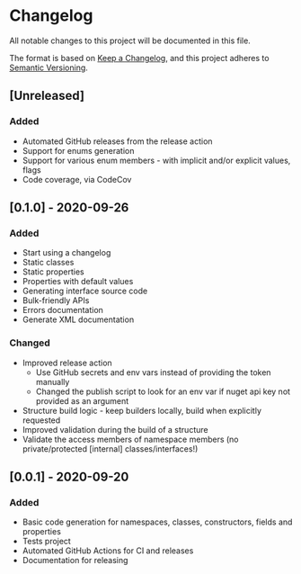 # Changelog

All notable changes to this project will be documented in this file.

The format is based on [Keep a Changelog](https://keepachangelog.com/en/1.0.0/),
and this project adheres to [Semantic Versioning](https://semver.org/spec/v2.0.0.html).

## [Unreleased]

### Added

- Automated GitHub releases from the release action
- Support for enums generation
- Support for various enum members - with implicit and/or explicit values, flags
- Code coverage, via CodeCov

## [0.1.0] - 2020-09-26

### Added

- Start using a changelog
- Static classes
- Static properties
- Properties with default values
- Generating interface source code
- Bulk-friendly APIs
- Errors documentation
- Generate XML documentation

### Changed

- Improved release action
   - Use GitHub secrets and env vars instead of providing the token manually
   - Changed the publish script to look for an env var if nuget api key not provided as an argument
- Structure build logic - keep builders locally, build when explicitly requested
- Improved validation during the build of a structure
- Validate the access members of namespace members (no private/protected [internal] classes/interfaces!)

## [0.0.1] - 2020-09-20

### Added

- Basic code generation for namespaces, classes, constructors, fields and properties
- Tests project
- Automated GitHub Actions for CI and releases
- Documentation for releasing
